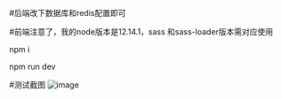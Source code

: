 #后端改下数据库和redis配置即可



#前端注意了，我的node版本是12.14.1，sass 和sass-loader版本需对应使用

npm  i

npm  run dev


#测试截图
![image](https://user-images.githubusercontent.com/91325832/181408740-cfaf72c2-828d-4493-8f1e-57022fb09e09.png)


